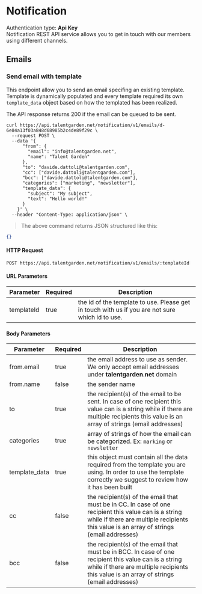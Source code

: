 # Notification
<aside class="warning-white">Authentication type: <b>Api Key</b></aside>
Notification REST API service allows you to get in touch with our members using different channels.

## Emails

### Send email with template
This endpoint allow you to send an email specifing an existing template.
Template is dynamically populated and every template required its own `template_data` object based on how the templated has been realized.

The API response returns 200 if the email can be queued to be sent.

```shell
curl https://api.talentgarden.net/notification/v1/emails/d-6e84a13f03a848d68985b2c4de89f29c \
  --request POST \
  --data '{
      "from": {
        "email": "info@talentgarden.net",
        "name": "Talent Garden"
      },
      "to": "davide.dattoli@talentgarden.com",
      "cc": ["davide.dattoli@talentgarden.com"],
      "bcc": ["davide.dattoli@talentgarden.com"],
      "categories": ["marketing", "newsletter"],
      "template_data": {
        "subject": "My subject",
        "text": "Hello world!"
      }
    }' \
  --header "Content-Type: application/json" \
```

> The above command returns JSON structured like this:

```json
{}
```

#### HTTP Request

`POST https://api.talentgarden.net/notification/v1/emails/:templateId`

#### URL Parameters

Parameter | Required | Description
--------- | ------- | -----------
templateId | true | the id of the template to use. Please get in touch with us if you are not sure which id to use.

#### Body Parameters

Parameter | Required | Description
--------- | ------- | -----------
from.email | true | the email address to use as sender. We only accept email addresses under <b>talentgarden.net</b> domain
from.name | false | the sender name
to | true | the recipient(s) of the email to be sent. In case of one recipient this value can is a string while if there are multiple recipients this value is an array of strings (email addresses)
categories | true | array of strings of how the email can be categorized. Ex: `marking` or `newsletter`
template_data | true | this object must contain all the data required from the template you are using. In order to use the template correctly we suggest to review how it has been built
cc | false | the recipient(s) of the email that must be in CC. In case of one recipient this value can is a string while if there are multiple recipients this value is an array of strings (email addresses)
bcc | false | the recipient(s) of the email that must be in BCC. In case of one recipient this value can is a string while if there are multiple recipients this value is an array of strings (email addresses)

